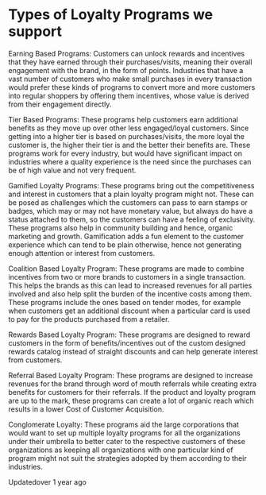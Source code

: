 # Types of Loyalty Programs we support

Earning Based Programs: Customers can unlock rewards and incentives that they have earned through their purchases/visits, meaning their overall engagement with the brand, in the form of points. Industries that have a vast number of customers who make small purchases in every transaction would prefer these kinds of programs to convert more and more customers into regular shoppers by offering them incentives, whose value is derived from their engagement directly.

Tier Based Programs: These programs help customers earn additional benefits as they move up over other less engaged/loyal customers. Since getting into a higher tier is based on purchases/visits, the more loyal the customer is, the higher their tier is and the better their benefits are. These programs work for every industry, but would have significant impact on industries where a quality experience is the need since the purchases can be of high value and not very frequent.

Gamified Loyalty Programs: These programs bring out the competitiveness and interest in customers that a plain loyalty program might not. These can be posed as challenges which the customers can pass to earn stamps or badges, which may or may not have monetary value, but always do have a status attached to them, so the customers can have a feeling of exclusivity. These programs also help in community building and hence, organic marketing and growth. Gamification adds a fun element to the customer experience which can tend to be plain otherwise, hence not generating enough attention or interest from customers.

Coalition Based Loyalty Program: These programs are made to combine incentives from two or more brands to customers in a single transaction. This helps the brands as this can lead to increased revenues for all parties involved and also help split the burden of the incentive costs among them. These programs include the ones based on tender modes, for example when customers get an additional discount when a particular card is used to pay for the products purchased from a retailer.

Rewards Based Loyalty Program: These programs are designed to reward customers in the form of benefits/incentives out of the custom designed rewards catalog instead of straight discounts and can help generate interest from customers.

Referral Based Loyalty Program: These programs are designed to increase revenues for the brand through word of mouth referrals while creating extra benefits for customers for their referrals. If the product and loyalty program are up to the mark, these programs can create a lot of organic reach which results in a lower Cost of Customer Acquisition.

Conglomerate Loyalty: These programs aid the large corporations that would want to set up multiple loyalty programs for all the organizations under their umbrella to better cater to the respective customers of these organizations as keeping all organizations with one particular kind of program might not suit the strategies adopted by them according to their industries.

Updatedover 1 year ago